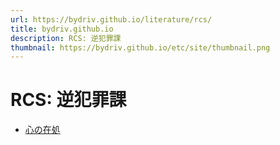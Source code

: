 ```yaml
---
url: https://bydriv.github.io/literature/rcs/
title: bydriv.github.io
description: RCS: 逆犯罪課
thumbnail: https://bydriv.github.io/etc/site/thumbnail.png
---
```


# RCS: 逆犯罪課

- [心の在処](pilot)
